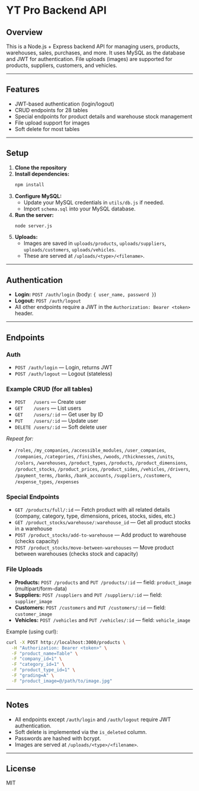 # YT Pro Backend API

## Overview
This is a Node.js + Express backend API for managing users, products, warehouses, sales, purchases, and more. It uses MySQL as the database and JWT for authentication. File uploads (images) are supported for products, suppliers, customers, and vehicles.

---

## Features
- JWT-based authentication (login/logout)
- CRUD endpoints for 28 tables
- Special endpoints for product details and warehouse stock management
- File upload support for images
- Soft delete for most tables

---

## Setup
1. **Clone the repository**
2. **Install dependencies:**
   ```bash
   npm install
   ```
3. **Configure MySQL:**
   - Update your MySQL credentials in `utils/db.js` if needed.
   - Import `schema.sql` into your MySQL database.
4. **Run the server:**
   ```bash
   node server.js
   ```
5. **Uploads:**
   - Images are saved in `uploads/products`, `uploads/suppliers`, `uploads/customers`, `uploads/vehicles`.
   - These are served at `/uploads/<type>/<filename>`.

---

## Authentication
- **Login:** `POST /auth/login` (body: `{ user_name, password }`)
- **Logout:** `POST /auth/logout`
- All other endpoints require a JWT in the `Authorization: Bearer <token>` header.

---

## Endpoints

### Auth
- `POST /auth/login` — Login, returns JWT
- `POST /auth/logout` — Logout (stateless)

### Example CRUD (for all tables)
- `POST   /users` — Create user
- `GET    /users` — List users
- `GET    /users/:id` — Get user by ID
- `PUT    /users/:id` — Update user
- `DELETE /users/:id` — Soft delete user

_Repeat for:_
- `/roles`, `/my_companies`, `/accessible_modules`, `/user_companies`, `/companies`, `/categories`, `/finishes`, `/woods`, `/thicknesses`, `/units`, `/colors`, `/warehouses`, `/product_types`, `/products`, `/product_dimensions`, `/product_stocks`, `/product_prices`, `/product_sides`, `/vehicles`, `/drivers`, `/payment_terms`, `/banks`, `/bank_accounts`, `/suppliers`, `/customers`, `/expense_types`, `/expenses`

### Special Endpoints
- `GET /products/full/:id` — Fetch product with all related details (company, category, type, dimensions, prices, stocks, sides, etc.)
- `GET /product_stocks/warehouse/:warehouse_id` — Get all product stocks in a warehouse
- `POST /product_stocks/add-to-warehouse` — Add product to warehouse (checks capacity)
- `POST /product_stocks/move-between-warehouses` — Move product between warehouses (checks stock and capacity)

### File Uploads
- **Products:** `POST /products` and `PUT /products/:id` — field: `product_image` (multipart/form-data)
- **Suppliers:** `POST /suppliers` and `PUT /suppliers/:id` — field: `supplier_image`
- **Customers:** `POST /customers` and `PUT /customers/:id` — field: `customer_image`
- **Vehicles:** `POST /vehicles` and `PUT /vehicles/:id` — field: `vehicle_image`

Example (using curl):
```bash
curl -X POST http://localhost:3000/products \
  -H "Authorization: Bearer <token>" \
  -F "product_name=Table" \
  -F "company_id=1" \
  -F "category_id=1" \
  -F "product_type_id=1" \
  -F "grading=A" \
  -F "product_image=@/path/to/image.jpg"
```

---

## Notes
- All endpoints except `/auth/login` and `/auth/logout` require JWT authentication.
- Soft delete is implemented via the `is_deleted` column.
- Passwords are hashed with bcrypt.
- Images are served at `/uploads/<type>/<filename>`.

---

## License
MIT 